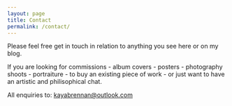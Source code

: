```yaml
---
layout: page
title: Contact
permalink: /contact/
---
```

Please feel free get in touch in relation to anything you see here or on my blog.

If you are looking for commissions - album covers - posters - photography shoots - portraiture - to buy an existing piece of work - or just want to have an artistic and philisophical chat.

All enquiries to: <a style="color:green" href="mailto:kayabrennan@outlook.com">kayabrennan@outlook.com</a>

